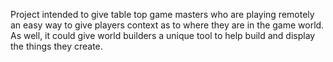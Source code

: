 Project intended to give table top game masters who are playing remotely an easy way to give players context as to where they are in the game world. As well, it could give world builders a unique tool to help build and display the things they create.
